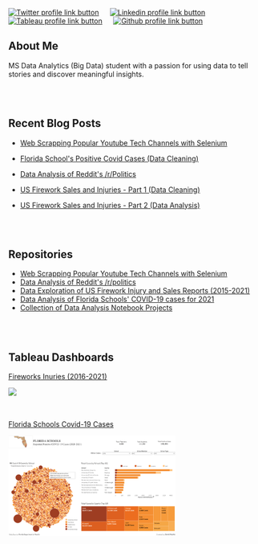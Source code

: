 [<img src="https://img.shields.io/badge/Twitter-%231DA1F2.svg?&sflat&logo=Twitter&logoColor=white" alt="Twitter profile link button" height="20" width="70" />](https://twitter.com/drusho) &emsp; [<img src="https://img.shields.io/badge/Linkedin-%230A66C2.svg?&sflat&logo=linkedin&logoColor=white" alt="Linkedin profile link button" height="20" width="70" />](https://linkedin.com/in/davidrusho) &emsp; [<img src="https://img.shields.io/badge/Tableau-%23ff4d4d.svg?&sflat&logo=tableau&logoColor=white" alt="Tableau profile link button" height="20" width="70" >](https://public.tableau.com/app/profile/drusho) &emsp; [<img src="https://img.shields.io/badge/Github Blog-%23181717.svg?&style=flat&logo=github&logoColor=white" alt="Github profile link button" height="20" width="90" alt="Github Blog Button"/>](https://drusho.github.io/blog)

<h2> About Me</h2>

MS Data Analytics (Big Data) student with a passion for using data to tell stories and discover meaningful insights. 

<br>
<br>

<h2>Recent Blog Posts</h2>

* [Web Scrapping Popular Youtube Tech Channels with Selenium](https://drusho.github.io/blog/selenium/web%20scrapping/pandas/youtube/python/2021/07/20/webscrapping-youtube-blog.html)

* [Florida School's Positive Covid Cases (Data Cleaning)](https://drusho.github.io/blog/pandas/python/data%20cleaning/tableau/covid19/2021/07/09/fl-schools-covid19-2021.html)

* [Data Analysis of Reddit's /r/Politics](https://drusho.github.io/blog/api/nlp/pandas/plotly/texthero/praw/reddit/python/2021/07/05/reddit-politics-eda.html)

* [US Firework Sales and Injuries - Part 1 (Data Cleaning)](https://drusho.github.io/blog/pandas/data%20cleaning/python/tableau/2021/06/25/firework-part-1-cleaning.html)

* [US Firework Sales and Injuries - Part 2 (Data Analysis)](https://drusho.github.io/blog/pandas/plotly/seaborn/python/tableau/2021/07/03/firework-part-2-eda.html)

<br>
<br>


<h2>Repositories</h2>

* [Web Scrapping Popular Youtube Tech Channels with Selenium](https://github.com/drusho/webscrape_youtube)
* [Data Analysis of Reddit's /r/politics](https://github.com/drusho/eda_reddit_politics)
* [Data Exploration of US Firework Injury and Sales Reports (2015-2021)](https://github.com/drusho/EDA_US_Firework_Sales_and_Injuries)
* [Data Analysis of Florida Schools' COVID-19 cases for 2021](https://github.com/drusho/fl_schools_covid19_2021)
* [Collection of Data Analysis Notebook Projects](https://github.com/drusho/data_analysis)

<br>
<br>

<h2>Tableau Dashboards</h2>

[Fireworks Inuries (2016-2021)](https://public.tableau.com/app/profile/drusho/viz/USFireworkInjuries2016-2021/Dashboard1)

 [<img src="https://raw.githubusercontent.com/drusho/EDA_US_Firework_Sales_and_Injuries/main/assets/tableau_dashboard_preview.png" height="200"/>](https://public.tableau.com/app/profile/drusho/viz/USFireworkInjuries2016-2021/Dashboard1)

<br>

[Florida Schools Covid-19 Cases](https://public.tableau.com/app/profile/drusho/viz/FloridaSchools2020-2021Covid-19/Dashboard1)

  [<img src="https://raw.githubusercontent.com/drusho/fl_schools_covid19_2021/main/assets/tableau_dashboard_preview.png" height="200"/>](https://public.tableau.com/app/profile/drusho/viz/FloridaSchools2020-2021Covid-19/Dashboard1)

<br>
<br>
<!-- 
<a href="https://github.com/anuraghazra/convoychat">
<img align="center" src="https://github-readme-stats.vercel.app/api/top-langs/?username=drusho&theme=default" />
</a> -->


<!-- # Blog posts -->
<!-- BLOG-POST-LIST:START -->
<!-- BLOG-POST-LIST:END -->

